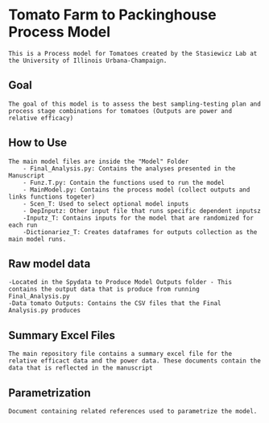 # Tomato Farm to Packinghouse Process Model
	This is a Process model for Tomatoes created by the Stasiewicz Lab at the University of Illinois Urbana-Champaign. 

## Goal
	The goal of this model is to assess the best sampling-testing plan and process stage combinations for tomatoes (Outputs are power and relative efficacy)

## How to Use
	The main model files are inside the "Model" Folder
		- Final_Analysis.py: Contains the analyses presented in the Manuscript
		- Funz.T.py: Contain the functions used to run the model
		- MainModel.py: Contains the process model (collect outputs and links functions togeter)
		- Scen_T: Used to select optional model inputs
		- DepInputz: Other input file that runs specific dependent inputsz
		-Inputz_T: Contains inputs for the model that are randomized for each run
		-Dictionariez_T: Creates dataframes for outputs collection as the main model runs. 

## Raw model data
	-Located in the Spydata to Produce Model Outputs folder - This contains the output data that is produce from running Final_Analysis.py
	-Data tomato Outputs: Contains the CSV files that the Final Analysis.py produces

## Summary Excel Files

	The main repository file contains a summary excel file for the relative efficact data and the power data. These documents contain the data that is reflected in the manuscript
	
## Parametrization
	Document containing related references used to parametrize the model. 

